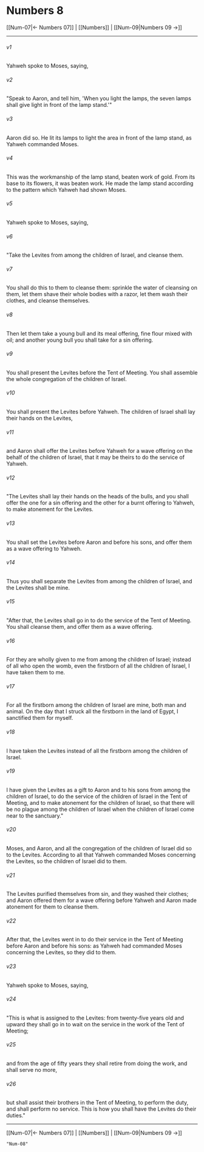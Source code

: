 # Numbers 8

[[Num-07|← Numbers 07]] | [[Numbers]] | [[Num-09|Numbers 09 →]]
***



###### v1 
Yahweh spoke to Moses, saying, 

###### v2 
"Speak to Aaron, and tell him, 'When you light the lamps, the seven lamps shall give light in front of the lamp stand.'" 

###### v3 
Aaron did so. He lit its lamps to light the area in front of the lamp stand, as Yahweh commanded Moses. 

###### v4 
This was the workmanship of the lamp stand, beaten work of gold. From its base to its flowers, it was beaten work. He made the lamp stand according to the pattern which Yahweh had shown Moses. 

###### v5 
Yahweh spoke to Moses, saying, 

###### v6 
"Take the Levites from among the children of Israel, and cleanse them. 

###### v7 
You shall do this to them to cleanse them: sprinkle the water of cleansing on them, let them shave their whole bodies with a razor, let them wash their clothes, and cleanse themselves. 

###### v8 
Then let them take a young bull and its meal offering, fine flour mixed with oil; and another young bull you shall take for a sin offering. 

###### v9 
You shall present the Levites before the Tent of Meeting. You shall assemble the whole congregation of the children of Israel. 

###### v10 
You shall present the Levites before Yahweh. The children of Israel shall lay their hands on the Levites, 

###### v11 
and Aaron shall offer the Levites before Yahweh for a wave offering on the behalf of the children of Israel, that it may be theirs to do the service of Yahweh. 

###### v12 
"The Levites shall lay their hands on the heads of the bulls, and you shall offer the one for a sin offering and the other for a burnt offering to Yahweh, to make atonement for the Levites. 

###### v13 
You shall set the Levites before Aaron and before his sons, and offer them as a wave offering to Yahweh. 

###### v14 
Thus you shall separate the Levites from among the children of Israel, and the Levites shall be mine. 

###### v15 
"After that, the Levites shall go in to do the service of the Tent of Meeting. You shall cleanse them, and offer them as a wave offering. 

###### v16 
For they are wholly given to me from among the children of Israel; instead of all who open the womb, even the firstborn of all the children of Israel, I have taken them to me. 

###### v17 
For all the firstborn among the children of Israel are mine, both man and animal. On the day that I struck all the firstborn in the land of Egypt, I sanctified them for myself. 

###### v18 
I have taken the Levites instead of all the firstborn among the children of Israel. 

###### v19 
I have given the Levites as a gift to Aaron and to his sons from among the children of Israel, to do the service of the children of Israel in the Tent of Meeting, and to make atonement for the children of Israel, so that there will be no plague among the children of Israel when the children of Israel come near to the sanctuary." 

###### v20 
Moses, and Aaron, and all the congregation of the children of Israel did so to the Levites. According to all that Yahweh commanded Moses concerning the Levites, so the children of Israel did to them. 

###### v21 
The Levites purified themselves from sin, and they washed their clothes; and Aaron offered them for a wave offering before Yahweh and Aaron made atonement for them to cleanse them. 

###### v22 
After that, the Levites went in to do their service in the Tent of Meeting before Aaron and before his sons: as Yahweh had commanded Moses concerning the Levites, so they did to them. 

###### v23 
Yahweh spoke to Moses, saying, 

###### v24 
"This is what is assigned to the Levites: from twenty-five years old and upward they shall go in to wait on the service in the work of the Tent of Meeting; 

###### v25 
and from the age of fifty years they shall retire from doing the work, and shall serve no more, 

###### v26 
but shall assist their brothers in the Tent of Meeting, to perform the duty, and shall perform no service. This is how you shall have the Levites do their duties."

***
[[Num-07|← Numbers 07]] | [[Numbers]] | [[Num-09|Numbers 09 →]]
```query 2021-09-27 15:58
"Num-08"
```